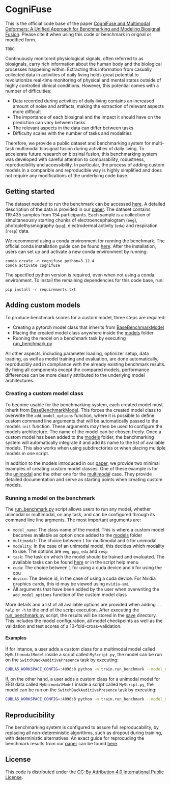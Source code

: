 # CogniFuse

This is the official code base of the paper [CogniFuse and Multimodal Deformers: A Unified Approach for Benchmarking and Modeling Biosignal Fusion](). Please cite it when using this code or benchmark in orignal or modified form. 
```
TODO
```

Continuously monitored physiological signals, often referred to as biosignals, carry rich information about the human body and the biological processes happening within. Extracting this information from casually collected data in activities of daily living holds great potential to revolutionize real-time monitoring of physical and mental states outside of highly controlled clinical conditions. However, this potential comes with a number of difficulties: 
- Data recorded during activities of daily living contains an increased amount of noise and artifacts, making the extraction of relevant aspects more difficult
- The importance of each biosignal and the impact it should have on the prediction can vary between tasks
- The relevant aspects in the data can differ between tasks
- Difficulty scales with the number of tasks and modalities

Therefore, we provide a public dataset and benchmarking system for multi-task multimodal biosignal fusion during activities of daily living. To accelerate future research on biosinal fusion, this benchmarking system was developed with careful attention to comparability, robustness, reproducibility and accessibility. In particular, the process of adding custom models in a comparible and reproducible way is highly simplified and does not require any modifications of the underlying code base.

## Getting started 

The dataset needed to run the benchmark can be accessed [here](). A detailed description of the data is provided in our [paper](). The dataset contains 119.435 samples from 134 participants. Each sample is a collection of simultaneously starting chunks of electroencephalogram (`eeg`), photoplethysmography (`ppg`), electrodermal activity (`eda`) and respiration (`resp`) data.  

We recommend using a conda environment for running the benchmark. The official conda installation guide can be found [here](https://docs.conda.io/projects/conda/en/latest/user-guide/install/index.html). After the installation, users can set up and activate a new conda environment by running:

```
conda create -n cognifuse python=3.12.4
conda activate cognifuse
```

The specified python version is required, even when not using a conda environment. To install the remaining dependencies for this code base, run:

```
pip install -r requirements.txt
```

## Adding custom models
To produce benchmark scores for a custom model, three steps are required:
- Creating a pytorch model class that inherits from [BaseBenchmarkModel](models/BaseBenchmarkModel.py)
- Placing the created model class anywhere inside the [models](models) folder
- Running the model on a benchmark task by executing [run_benchmark.py](run_benchmark.py) 

All other aspects, including parameter loading, optimizer setup, data loading, as well as model training and evaluation, are done automatically, reproducibly and in compliance with the already existing benchmark results. By fixing all components except the compared models, performance differences can be more clearly attributed to the underlying model architectures.

### Creating a custom model class
To become usable for the benchmarking system, each created model must inherit from [BaseBenchmarkModel](models/BaseBenchmarkModel.py). This forces the created model class to overwrite the `add_model_options` function, where it is possible to define custom command line arguments that will be automatically passed to the models `init` function. These arguments may then be used to configure the models architecture. The name of the model can be chosen freely. Once a custom model has been added to the [models](models) folder, the benchmarking system will automatically integrate it and add its name to the list of available models. This also works when using subdirectories or when placing multiple models in one script. 

In addition to the models introduced in our [paper](), we provide two minimal examples of creating custom model classes. One of these example is for the [unimodal](models/dummies/UnimodalDummy.py) and the other one for the [multimodal](models/dummies/MultimodalDummy.py) case. They provide detailed documentation and serve as starting points when creating custom models. 

### Running a model on the benchmark
The [run_benchmark.py](run_benchmark.py) script allows users to run any model, whether unimodal or multimodal, on any task, and can be configured through its command line line argments. The most important arguments are:
- `model_name`: The class name of the model. This is where a custom model becomes available as option once added to the [models](models) folder
- `multimodal`: The choice between `1` for multimodal and `0` for unimodal
- `modality`: In the case of an unimodal model, this decides which modality to use. The options are `eeg`, `ppg`, `eda` and `resp`
- `task`: The task on which the model should be trained and evaluated. The available tasks can be found [here](utils/tasks.py) or in the script help menu 
- `cuda`: The choice between `1` for using a cuda device and `0` for using the cpu
- `device`: The device id, in the case of using a cuda device. For Nvidia graphics cards, this id may be viewed using `nvidia-smi`
- All arguments that have been added by the user when overwriting the `add_model_options` function of the custom model class

More details and a list of all available options are provided when adding `--help` or `-h` to the end of the script execution. After executing the [run_benchmark.py](run_benchmark.py) script, the results will be stored in the [save](save) directory. This includes the model configuration, all model checkpoints as well as the validation and test scores of a 10-fold-cross-validation.

#### Examples
If for intance, a user adds a custom class for a multimodal model called `MyMultimodalModel` inside a script called `MyScript.py`, the model can be run on the `SwitchBackAuditivePresence` task by executing:

```bash
CUBLAS_WORKSPACE_CONFIG=:4096:8 python -m train.run_benchmark --model_name MyScript.MyMultimodalModel --multimodal 1 --task SwitchBackAuditivePresence --cuda 1 --device 0
```

If, on the other hand, a user adds a custom class for a unimodal model for EEG data called `MyUnimodalModel` inside a script called `MyScript.py`, the model can be run on the `SwitchBackAuditivePresence` task by executing:

```bash
CUBLAS_WORKSPACE_CONFIG=:4096:8 python -m train.run_benchmark --model_name MyScript.MyUnimodalModel --multimodal 0 --modality eeg --task SwitchBackAuditivePresence --cuda 1 --device 0
```

## Reproducibility
The benchmarking system is configured to assure full reproducability, by replacing all non-deterministic algorithms, such as dropout during training, with deterministic alternatives. An exact guide for reprocuding the benchmark results from our [paper]() can be found [here](save/README.md). 

## License
This code is distributed under the [CC-By Attribution 4.0 International Public License](LICENSE).

